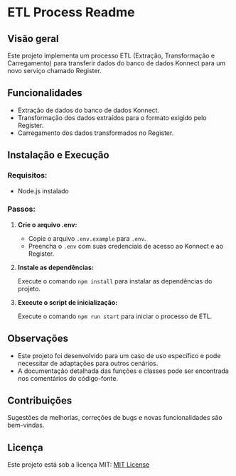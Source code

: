 # ETL Process Readme

## Visão geral

Este projeto implementa um processo ETL (Extração, Transformação e Carregamento) para transferir dados do banco de dados Konnect para um novo serviço chamado Register.

## Funcionalidades

- Extração de dados do banco de dados Konnect.
- Transformação dos dados extraídos para o formato exigido pelo Register.
- Carregamento dos dados transformados no Register.

## Instalação e Execução

### Requisitos:

- Node.js instalado

### Passos:

1. **Crie o arquivo .env:**

    - Copie o arquivo `.env.example` para `.env`.
    - Preencha o `.env` com suas credenciais de acesso ao Konnect e ao Register.

2. **Instale as dependências:**

    Execute o comando `npm install` para instalar as dependências do projeto.

3. **Execute o script de inicialização:**

    Execute o comando `npm run start` para iniciar o processo de ETL.


## Observações

- Este projeto foi desenvolvido para um caso de uso específico e pode necessitar de adaptações para outros cenários.
- A documentação detalhada das funções e classes pode ser encontrada nos comentários do código-fonte.

## Contribuições

Sugestões de melhorias, correções de bugs e novas funcionalidades são bem-vindas.

## Licença

Este projeto está sob a licença MIT: [MIT License](https://choosealicense.com/licenses/mit/)